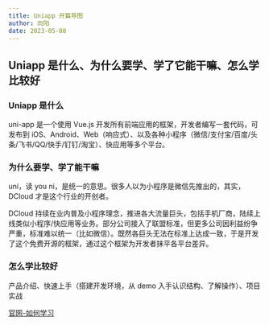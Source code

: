 ```yaml
---
title: Uniapp 开篇导图
author: 向阳
date: 2023-05-08
---
```


## Uniapp 是什么、为什么要学、学了它能干嘛、怎么学比较好

### Uniapp 是什么

uni-app 是一个使用 Vue.js 开发所有前端应用的框架，开发者编写一套代码，可发布到 iOS、Android、Web（响应式）、以及各种小程序（微信/支付宝/百度/头条/飞书/QQ/快手/钉钉/淘宝）、快应用等多个平台。

### 为什么要学、学了能干嘛

uni，读 you ni，是统一的意思。很多人以为小程序是微信先推出的，其实，DCloud 才是这个行业的开创者。

DCloud 持续在业内普及小程序理念，推进各大流量巨头，包括手机厂商，陆续上线类似小程序/快应用等业务。部分公司接入了联盟标准，但更多公司因利益纷争严重，标准难以统一（比如微信）。既然各巨头无法在标准上达成一致，于是开发了这个免费开源的框架，通过这个框架为开发者抹平各平台差异。

### 怎么学比较好

产品介绍、快速上手（搭建开发环境，从 demo 入手认识结构、了解操作）、项目实战

[官网-如何学习](https://uniapp.dcloud.net.cn/resource.html)
